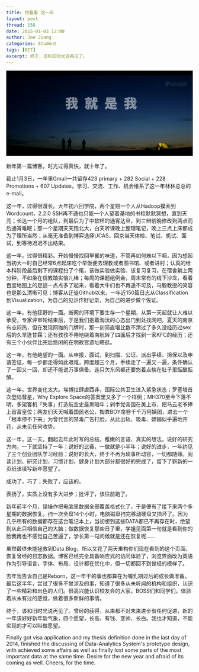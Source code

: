 ```yaml
---
title: 你看看 这一年
layout: post
thread: 158
date: 2015-01-03 12:00
author: Joe Jiang
categories: Student
tags: [BIT]
excerpt: 终于，该和旧时光说再见了。
---
```


![](/assets/2015-01-03-Goodbye-My-Old-Times.png)

新年第一篇博客，时光过得真快，就十年了。

截止1月3日，一年里Gmail一共留存423 primary + 282 Social + 228 Promotions + 607 Updates，学习、交流、工作、机会维系了这一年林林总总的e-mail。

这一年，过得很漫长。大年初六回学院，两个星期一个人从Hadoop摸索到Wordcount，2.2.0 SSH再不通也只能一个人望着基地的书柜默默冥想，直到天亮；长达一个月的组队，到最后为了中软杯的通宵达旦，到三辩前晚修改到两点而后通宵难眠；那一个星期天天跑北大，白天听课晚上整理笔记，晚上三点上床都成为了理所当然；从毫无准备到博弈选择UCAS，回京当天体检、笔试、机试、面试，到等待迟迟不出结果。

这一年，过得很精彩。开始慢慢找回早餐的味道，不管再如何难以下咽，因为想起当初大一时自己经常6点起床吃个早饭便去理教或者图书馆、或者进村；认真的给本科阶段最后剩下的课程扫了个尾，该做实验做实验、该复习复习，在宿舍躺上两分钟，不如坐在信教踏实倍儿棒；每周的课题组例会，周末常有的线下沙龙，看着百度地图上的足迹一点点多了起来，看着大牛们也不再遥不可及，马毅教授的笑容也是那么清晰可见；博客从迁徙Github以来，一年近150篇日志从Classification到Visualization，为自己的见识作好记录，为自己的进步做个佐证。

这一年，有他狂野的一面。断网的环境下要生存一个星期，从第一天起就让人难以承受，专家评审轮结束后，于是我们抱着淘汰的心态出门到处找网吧。夏天的南京有点闷热，但在发现网咖的门牌时，那一刻简直堪比数不清过了多久没经历过sex后的久旱逢甘霖；还有孜孜不倦地绕着南航转了四面后才找到一家KFC的经历；还有三个小伙伴比完后悠闲的在明故宫遗址瞎逛。

这一年，有他绝望的一面。从申报，面试，到扫描、公证、派出手续、担保以及申请签证，每一步都走得如此艰难，跨度超三个月，手续走了一遍又一遍，条件确认了一回又一回，却还不能说万事俱备。连只欠东风都还要悠着点揣在肚子里酝酿酝酿。

这一年，世界变化太大。埃博拉肆虐西非，国际公共卫生进入紧急状态；罗塞塔首次登陆彗星，Why Explore Space的答案里又多了一个样例；MH370至今下落不明，多架客机「失事」打造航空史最黑暗年；剁手党帝国在美上市，把马云老爷捧上首富皇位；网友们天天喊着国民老公，掏粪BOY席卷千千万阿姨团，进去一个「根本停不下来」为曾代言的禁毒广告打脸，从此出轨、吸毒、嫖娼似乎遍地开花，从未见任何收势。

这一年，这一天，翻起去年此时写的总结，稚嫩的言语、真实的想法。说好的研究方向，一下就坚持了一年；说好的比赛，一做就是小半年；说好的进步，一年约见了三个创业团队学习经验；说好的长大，终于不再为琐事所动容，一切都随缘。阅读计划、研究计划、习惯计划、健身计划大部分都很好的完成了，留下了崭新的一页纸该填写新年愿望了。

成功了，巧了；失败了，应该的。

表扬了，实质上没有多大进步；批评了，该往前跑了。

新年前半个月，误操作把电脑里数据全部覆盖格式化了，于是便有了接下来两个多星期的数据恢复。扫一次全盘14个小时，电脑磁盘扫完移动硬盘又损坏了。因为几乎所有的数据都存在这台笔记本上，当初想到这些DATA都已不再存在时，绝望到从此只相信自己的大脑；做数据恢复那些日子里，学姐见面第一句就是看到你的脸我再也不感觉自己苦逼了，学长第一句问候就是还在恢复呢……

虽然最终未能拯救到Data.Blog，所以又花了两天重构你们现在看到的这个页面、恢复曾经的日志数据。博客已经完全具备响应式的访问体验了，浏览界面改为英语作为引导语言，字体、布局、设计都在优化中，但一切都回不到曾经的模样了。

去年我告诉自己是Reborn，这一年干的事也都算在为哺乳期过后的成长做准备。最后这半年，尝试了很多不曾涉及的事，知道了很多从未听闻的机构和组织，认识了一些精彩和出色的人们。很高兴能认识校友会的大家，BOSS们和同学们，体验着从未有过的感觉，做着很多新鲜的事情。

终于，该和旧时光说再见了。曾经的获得，从来都不对未来进步有任何促进，新的一年该好好新年新气象，四个愿望，长高、有钱、变帅、长白。我也才知道，不能实现的才可以叫做愿望。

Finally got visa application and my thesis definition done in the last day of 2014, finished the discussing of Data-Analytics System's prototype design, with achieved some affairs as well as finally lost some parts of the most important data at the same time. Desire for the new year and afraid of its coming as well. Cheers, for the time.